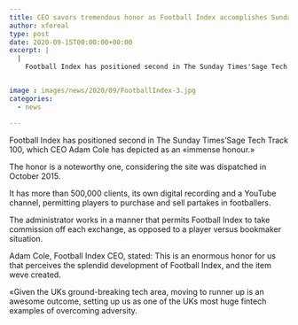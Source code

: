 ```yaml
---
title: CEO savors tremendous honor as Football Index accomplishes Sunday Times accolade
author: xforeal 
type: post
date: 2020-09-15T00:00:00+00:00
excerpt: |
  |
    Football Index has positioned second in The Sunday Times'Sage Tech Track 100, which CEO Adam Cole has depicted as an "immense honour


image : images/news/2020/09/FootballIndex-3.jpg
categories:
  - news

---
```

Football Index has positioned second in The Sunday Times&#8217;Sage Tech Track 100, which CEO Adam Cole has depicted as an &#171;immense honour.&#187; 

The honor is a noteworthy one, considering the site was dispatched in October 2015. 

It has more than 500,000 clients, its own digital recording and a YouTube channel, permitting players to purchase and sell partakes in footballers. 

The administrator works in a manner that permits Football Index to take commission off each exchange, as opposed to a player versus bookmaker situation. 

Adam Cole, Football Index CEO, stated: This is an enormous honor for us that perceives the splendid development of Football Index, and the item weve created. 

&#171;Given the UKs ground-breaking tech area, moving to runner up is an awesome outcome, setting up us as one of the UKs most huge fintech examples of overcoming adversity.